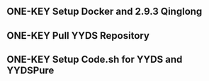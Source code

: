 ## ONE-KEY Setup Docker and 2.9.3 Qinglong
## ONE-KEY Pull YYDS Repository
## ONE-KEY Setup Code.sh for YYDS and YYDSPure